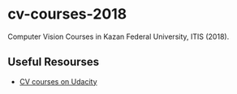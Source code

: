 # cv-courses-2018

Computer Vision Courses in Kazan Federal University, ITIS (2018).

## Useful Resourses
- [CV courses on Udacity](https://classroom.udacity.com/courses/ud810/)

